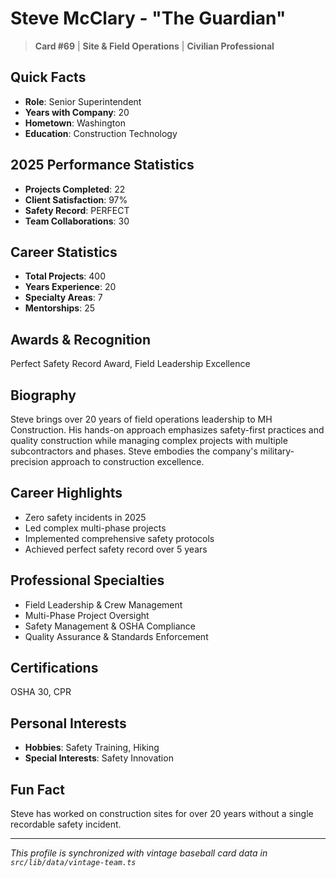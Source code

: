 # Steve McClary - "The Guardian"

> **Card #69** | **Site & Field Operations** | **Civilian Professional**

## Quick Facts

- **Role**: Senior Superintendent
- **Years with Company**: 20
- **Hometown**: Washington
- **Education**: Construction Technology

## 2025 Performance Statistics

- **Projects Completed**: 22
- **Client Satisfaction**: 97%
- **Safety Record**: PERFECT
- **Team Collaborations**: 30

## Career Statistics

- **Total Projects**: 400
- **Years Experience**: 20
- **Specialty Areas**: 7
- **Mentorships**: 25

## Awards & Recognition

Perfect Safety Record Award, Field Leadership Excellence

## Biography

Steve brings over 20 years of field operations leadership to MH Construction. His hands-on approach
emphasizes safety-first practices and quality construction while managing complex projects with
multiple subcontractors and phases. Steve embodies the company's military-precision approach to
construction excellence.

## Career Highlights

- Zero safety incidents in 2025
- Led complex multi-phase projects
- Implemented comprehensive safety protocols
- Achieved perfect safety record over 5 years

## Professional Specialties

- Field Leadership & Crew Management
- Multi-Phase Project Oversight
- Safety Management & OSHA Compliance
- Quality Assurance & Standards Enforcement

## Certifications

OSHA 30, CPR

## Personal Interests

- **Hobbies**: Safety Training, Hiking
- **Special Interests**: Safety Innovation

## Fun Fact

Steve has worked on construction sites for over 20 years without a single recordable safety incident.

---

*This profile is synchronized with vintage baseball card data in `src/lib/data/vintage-team.ts`*
